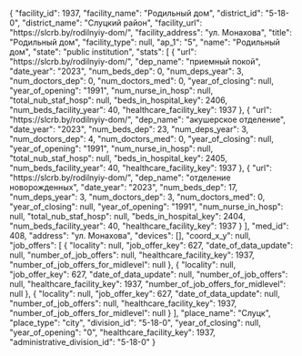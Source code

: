 {
    "facility_id": 1937,
    "facility_name": "Родильный дом",
    "district_id": "5-18-0",
    "district_name": "Слуцкий район",
    "facility_url": "https:\/\/slcrb.by\/rodilnyiy-dom\/",
    "facility_address": "ул. Монахова",
    "title": "Родильный дом",
    "facility_type": null,
    "ap_1": "5",
    "name": "Родильный дом",
    "state": "public institution",
    "stats": [
        {
            "url": "https:\/\/slcrb.by\/rodilnyiy-dom\/",
            "dep_name": "приемный покой",
            "date_year": "2023",
            "num_beds_dep": 0,
            "num_deps_year": 3,
            "num_doctors_dep": 0,
            "num_doctors_med": 0,
            "year_of_closing": null,
            "year_of_opening": "1991",
            "num_nurse_in_hosp": null,
            "total_nub_staf_hosp": null,
            "beds_in_hospital_key": 2406,
            "num_beds_facility_year": 40,
            "healthcare_facility_key": 1937
        },
        {
            "url": "https:\/\/slcrb.by\/rodilnyiy-dom\/",
            "dep_name": "акушерское отделение",
            "date_year": "2023",
            "num_beds_dep": 23,
            "num_deps_year": 3,
            "num_doctors_dep": 4,
            "num_doctors_med": 0,
            "year_of_closing": null,
            "year_of_opening": "1991",
            "num_nurse_in_hosp": null,
            "total_nub_staf_hosp": null,
            "beds_in_hospital_key": 2405,
            "num_beds_facility_year": 40,
            "healthcare_facility_key": 1937
        },
        {
            "url": "https:\/\/slcrb.by\/rodilnyiy-dom\/",
            "dep_name": "отделение новорожденных",
            "date_year": "2023",
            "num_beds_dep": 17,
            "num_deps_year": 3,
            "num_doctors_dep": 3,
            "num_doctors_med": 0,
            "year_of_closing": null,
            "year_of_opening": "1991",
            "num_nurse_in_hosp": null,
            "total_nub_staf_hosp": null,
            "beds_in_hospital_key": 2404,
            "num_beds_facility_year": 40,
            "healthcare_facility_key": 1937
        }
    ],
    "med_id": 408,
    "address": "ул. Монахова",
    "devices": [],
    "coord_x_y": null,
    "job_offers": [
        {
            "locality": null,
            "job_offer_key": 627,
            "date_of_data_update": null,
            "number_of_job_offers": null,
            "healthcare_facility_key": 1937,
            "number_of_job_offers_for_midlevel": null
        },
        {
            "locality": null,
            "job_offer_key": 627,
            "date_of_data_update": null,
            "number_of_job_offers": null,
            "healthcare_facility_key": 1937,
            "number_of_job_offers_for_midlevel": null
        },
        {
            "locality": null,
            "job_offer_key": 627,
            "date_of_data_update": null,
            "number_of_job_offers": null,
            "healthcare_facility_key": 1937,
            "number_of_job_offers_for_midlevel": null
        }
    ],
    "place_name": "Слуцк",
    "place_type": "city",
    "division_id": "5-18-0",
    "year_of_closing": null,
    "year_of_opening": "0",
    "healthcare_facility_key": 1937,
    "administrative_division_id": "5-18-0"
}